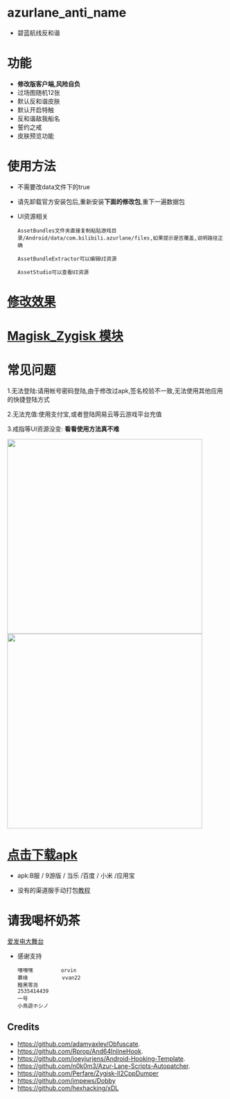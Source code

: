 # azurlane_anti_name
* 碧蓝航线反和谐
# 功能
* **修改版客户端,风险自负**
* 过场图随机12张
* 默认反和谐皮肤
* 默认开启特触
* 反和谐敌我船名
* 誓约之戒
* 皮肤预览功能



# 使用方法

* 不需要改data文件下的true

* 请先卸载官方安装包后,重新安装**下面的修改包**,重下一遍数据包

* UI资源相关
 
      AssetBundles文件夹直接复制粘贴游戏目录/Android/data/com.bilibili.azurlane/files,如果提示是否覆盖,说明路径正确

      AssetBundleExtractor可以编辑UI资源

      AssetStudio可以查看UI资源



# [修改效果](https://www.bilibili.com/video/BV1iN411K7tt)

# [Magisk_Zygisk 模块](https://github.com/liusj5257/azurlane_anti_name/blob/master/Zygisk.md)

# 常见问题
1.无法登陆:请用帐号密码登陆,由于修改过apk,签名校验不一致,无法使用其他应用的快捷登陆方式

2.无法充值:使用支付宝,或者登陆网易云等云游戏平台充值

3.戒指等UI资源没变: **看看使用方法真不难**

 <img src="https://user-images.githubusercontent.com/87109954/235017166-13c2b60e-c9be-4b95-aada-1094e9e39a0b.jpg" width="450">
 
 <img src="https://user-images.githubusercontent.com/87109954/235016127-e3dbb274-1bea-4596-8193-7d4a79845f6c.jpg" width="450">
 
 # [点击下载apk](https://github.com/liusj5257/azurlane_anti_name/releases)
  
* apk:B服 / 9游版 / 当乐 /百度 / 小米 /应用宝

* 没有的渠道服手动打包[教程](https://github.com/liusj5257/azurlane_anti_name/blob/master/MT.md)

# 请我喝杯奶茶

[爱发电大舞台](https://afdian.net/a/azurlane_anti_name)


 
* 感谢支持
      
      嘿嘿嘿         orvin
      慕缘           vvan22
      黯黑零尧
      2535414439
      一号
      小鳥遊ホシノ





## Credits
* https://github.com/adamyaxley/Obfuscate.
* https://github.com/Rprop/And64InlineHook.
* https://github.com/joeyjurjens/Android-Hooking-Template.
* https://github.com/n0k0m3/Azur-Lane-Scripts-Autopatcher.
* https://github.com/Perfare/Zygisk-Il2CppDumper
* https://github.com/jmpews/Dobby
* https://github.com/hexhacking/xDL

